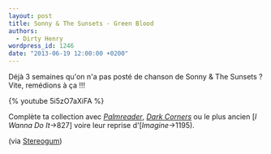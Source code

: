 ```yaml
---
layout: post
title: Sonny & The Sunsets - Green Blood
authors:
  - Dirty Henry
wordpress_id: 1246
date: "2013-06-19 12:00:00 +0200"
---
```


Déjà 3 semaines qu'on n'a pas posté de chanson de Sonny & The Sunsets ? Vite,
remédions à ça !!!

{% youtube 5i5zO7aXiFA %}

Complète ta collection avec [_Palmreader_](1238), [*Dark Corners*](1205) ou le
plus ancien [*I Wanna Do It*->827] voire leur reprise d'[_Imagine_->1195).

(via
[Stereogum](http://www.stereogum.com/1384481/sonny-the-sunsets-green-blood-video/video/))
